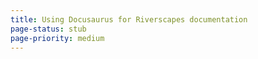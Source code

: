 ```yaml
---
title: Using Docusaurus for Riverscapes documentation
page-status: stub
page-priority: medium
---
```


